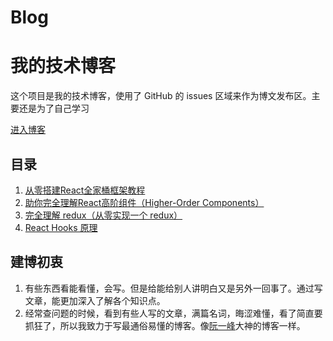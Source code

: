 # Blog
# 我的技术博客

这个项目是我的技术博客，使用了 GitHub 的 issues 区域来作为博文发布区。主要还是为了自己学习

[进入博客](https://github.com/yuanyuanjiang/blog/issues)


## 目录

1. [从零搭建React全家桶框架教程](https://github.com/yuanyuanjiang/blog/issues/4) 
1. [助你完全理解React高阶组件（Higher-Order Components）](https://github.com/yuanyuanjiang/blog/issues/3)  
1. [完全理解 redux（从零实现一个 redux）](https://github.com/yuanyuanjiang/blog/issues/2)
1. [React Hooks 原理](https://github.com/yuanyuanjiang/blog/issues/1) 

## 建博初衷

1. 有些东西看能看懂，会写。但是给能给别人讲明白又是另外一回事了。通过写文章，能更加深入了解各个知识点。
2. 经常查问题的时候，看到有些人写的文章，满篇名词，晦涩难懂，看了简直要抓狂了，所以我致力于写最通俗易懂的博客。像[阮一峰](http://www.ruanyifeng.com/blog/)大神的博客一样。
